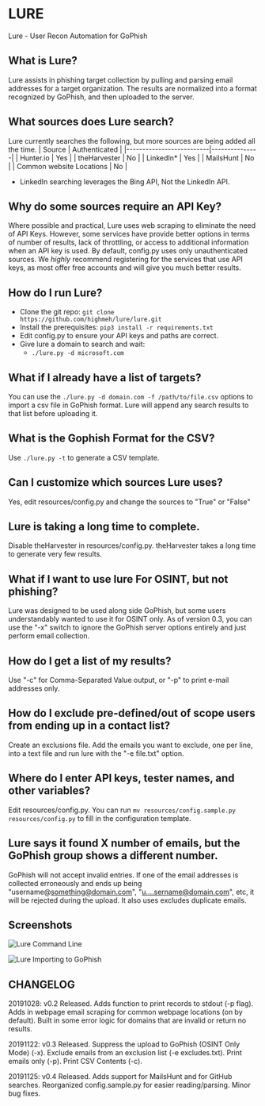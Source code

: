 # LURE
Lure - User Recon Automation for GoPhish
  
  
## What is Lure?
Lure assists in phishing target collection by pulling and parsing email addresses for a target organization. The results are normalized into a format recognized by GoPhish, and then uploaded to the server.  
  
## What sources does Lure search?  
Lure currently searches the following, but more sources are being added all the time. 
|          Source          | Authenticated |
|--------------------------|---------------|
| Hunter.io                |      Yes      |
| theHarvester             |      No       |
| LinkedIn*                |      Yes      |
| MailsHunt                |      No       |
| Common website Locations |      No       |
  

 * LinkedIn searching leverages the Bing API, Not the LinkedIn API.

## Why do some sources require an API Key?
Where possible and practical, Lure uses web scraping to eliminate the need of API Keys. However, some services have provide better options in terms of number of results, lack of throttling, or access to additional information when an API key is used. By default, config.py uses only unauthenticated sources. We *highly* recommend registering for the services that use API keys, as most offer free accounts and will give you much better results.

## How do I run Lure?  
- Clone the git repo: ``git clone https://github.com/highmeh/lure/lure.git``
- Install the prerequisites: ``pip3 install -r requirements.txt``
- Edit config.py to ensure your API keys and paths are correct.
- Give lure a domain to search and wait:
  - ``./lure.py -d microsoft.com``

## What if I already have a list of targets?
You can use the ``./lure.py -d domain.com -f /path/to/file.csv`` options to import a csv file in GoPhish format. Lure will append any search results to that list before uploading it.

## What is the Gophish Format for the CSV?
Use ``./lure.py -t`` to generate a CSV template.

## Can I customize which sources Lure uses?
Yes, edit resources/config.py and change the sources to "True" or "False"

## Lure is taking a long time to complete.
Disable theHarvester in resources/config.py. theHarvester takes a long time to generate very few results. 

## What if I want to use lure For OSINT, but not phishing?
Lure was designed to be used along side GoPhish, but some users understandably wanted to use it for OSINT only. As of version 0.3, you can use the "-x" switch to ignore the GoPhish server options entirely and just perform email collection.

## How do I get a list of my results?
Use "-c" for Comma-Separated Value output, or "-p" to print e-mail addresses only.

## How do I exclude pre-defined/out of scope users from ending up in a contact list?
Create an exclusions file. Add the emails you want to exclude, one per line, into a text file and run lure with the "-e file.txt" option.

## Where do I enter API keys, tester names, and other variables?
Edit resources/config.py. You can run ``mv resources/config.sample.py resources/config.py`` to fill in the configuration template.

## Lure says it found X number of emails, but the GoPhish group shows a different number.
GoPhish will not accept invalid entries. If one of the email addresses is collected erroneously and ends up being "username@something@domain.com", "u....sername@domain.com", etc, it will be rejected during the upload. It also uses excludes duplicate emails.

## Screenshots
![Lure Command Line](https://github.com/highmeh/lure/blob/master/screenshots/lure_cli.png?raw=true)

![Lure Importing to GoPhish](https://github.com/highmeh/lure/blob/master/screenshots/lure_gophish.png?raw=true)

## CHANGELOG
20191028: v0.2 Released. Adds function to print records to stdout (-p flag). Adds in webpage email scraping for common webpage locations (on by default). Built in some error logic for domains that are invalid or return no results.

20191122: v0.3 Released. Suppress the upload to GoPhish (OSINT Only Mode) (-x). Exclude emails from an exclusion list (-e excludes.txt). Print emails only (-p). Print CSV Contents (-c).

20191125: v0.4 Released. Adds support for MailsHunt and for GitHub searches. Reorganized config.sample.py for easier reading/parsing. Minor bug fixes.
